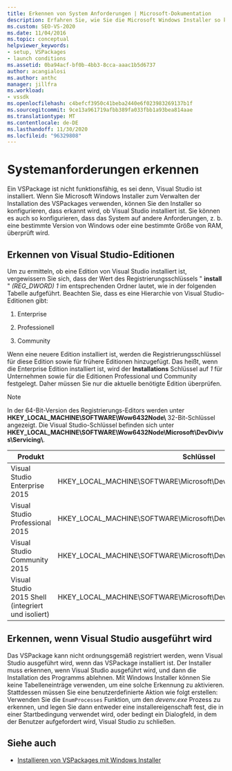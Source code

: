 ```yaml
---
title: Erkennen von System Anforderungen | Microsoft-Dokumentation
description: Erfahren Sie, wie Sie die Microsoft Windows Installer so konfigurieren, dass Systemanforderungen, z. b. die installierte Edition von Visual Studio, erkannt werden.
ms.custom: SEO-VS-2020
ms.date: 11/04/2016
ms.topic: conceptual
helpviewer_keywords:
- setup, VSPackages
- launch conditions
ms.assetid: 0ba94acf-bf0b-4bb3-8cca-aaac1b5d6737
author: acangialosi
ms.author: anthc
manager: jillfra
ms.workload:
- vssdk
ms.openlocfilehash: c4befcf3950c41beba2440e6f023983269137b1f
ms.sourcegitcommit: 9ce13a961719afbb389fa033fbb1a93bea814aae
ms.translationtype: MT
ms.contentlocale: de-DE
ms.lasthandoff: 11/30/2020
ms.locfileid: "96329808"
---
```

# <a name="detect-system-requirements"></a>Systemanforderungen erkennen
Ein VSPackage ist nicht funktionsfähig, es sei denn, Visual Studio ist installiert. Wenn Sie Microsoft Windows Installer zum Verwalten der Installation des VSPackages verwenden, können Sie den Installer so konfigurieren, dass erkannt wird, ob Visual Studio installiert ist. Sie können es auch so konfigurieren, dass das System auf andere Anforderungen, z. b. eine bestimmte Version von Windows oder eine bestimmte Größe von RAM, überprüft wird.

## <a name="detect-visual-studio-editions"></a>Erkennen von Visual Studio-Editionen
 Um zu ermitteln, ob eine Edition von Visual Studio installiert ist, vergewissern Sie sich, dass der Wert des Registrierungsschlüssels " **install** " *(REG_DWORD) 1* im entsprechenden Ordner lautet, wie in der folgenden Tabelle aufgeführt. Beachten Sie, dass es eine Hierarchie von Visual Studio-Editionen gibt:

1. Enterprise

2. Professionell

3. Community

Wenn eine neuere Edition installiert ist, werden die Registrierungsschlüssel für diese Edition sowie für frühere Editionen hinzugefügt. Das heißt, wenn die Enterprise Edition installiert ist, wird der **Installations** Schlüssel auf *1* für Unternehmen sowie für die Editionen Professional und Community festgelegt. Daher müssen Sie nur die aktuelle benötigte Edition überprüfen.

> [!NOTE]
> In der 64-Bit-Version des Registrierungs-Editors werden unter **HKEY_LOCAL_MACHINE\SOFTWARE\Wow6432Node\\** 32-Bit-Schlüssel angezeigt. Die Visual Studio-Schlüssel befinden sich unter **HKEY_LOCAL_MACHINE\SOFTWARE\Wow6432Node\Microsoft\DevDiv\vs\Servicing\\**.

|Produkt|Schlüssel|
|-------------|---------|
|Visual Studio Enterprise 2015|HKEY_LOCAL_MACHINE\SOFTWARE\Microsoft\DevDiv\vs\Servicing\14.0\enterprise|
|Visual Studio Professional 2015|HKEY_LOCAL_MACHINE\SOFTWARE\Microsoft\DevDiv\vs\Servicing\14.0\professional|
|Visual Studio Community 2015|HKEY_LOCAL_MACHINE\SOFTWARE\Microsoft\DevDiv\vs\Servicing\14.0\community|
|Visual Studio 2015 Shell (integriert und isoliert)|HKEY_LOCAL_MACHINE\SOFTWARE\Microsoft\DevDiv\vs\Servicing\14.0\isoshell|

## <a name="detect-when-visual-studio-is-running"></a>Erkennen, wenn Visual Studio ausgeführt wird
 Das VSPackage kann nicht ordnungsgemäß registriert werden, wenn Visual Studio ausgeführt wird, wenn das VSPackage installiert ist. Der Installer muss erkennen, wenn Visual Studio ausgeführt wird, und dann die Installation des Programms ablehnen. Mit Windows Installer können Sie keine Tabelleneinträge verwenden, um eine solche Erkennung zu aktivieren. Stattdessen müssen Sie eine benutzerdefinierte Aktion wie folgt erstellen: Verwenden Sie die `EnumProcesses` Funktion, um den *devenv.exe* Prozess zu erkennen, und legen Sie dann entweder eine installereigenschaft fest, die in einer Startbedingung verwendet wird, oder bedingt ein Dialogfeld, in dem der Benutzer aufgefordert wird, Visual Studio zu schließen.

## <a name="see-also"></a>Siehe auch
- [Installieren von VSPackages mit Windows Installer](../../extensibility/internals/installing-vspackages-with-windows-installer.md)
